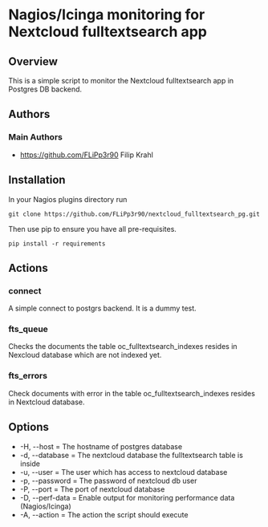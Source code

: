 # Nagios/Icinga monitoring for Nextcloud fulltextsearch app 

## Overview
This is a simple script to monitor the Nextcloud fulltextsearch app in Postgres DB backend.

## Authors

### Main Authors
 - https://github.com/FLiPp3r90 Filip Krahl

## Installation
In your Nagios plugins directory run

<pre><code>git clone https://github.com/FLiPp3r90/nextcloud_fulltextsearch_pg.git</code></pre>

Then use pip to ensure you have all pre-requisites.

<pre><code>pip install -r requirements</code></pre>

## Actions

### connect
A simple connect to postgrs backend. It is a dummy test.

### fts_queue
Checks the documents the table oc_fulltextsearch_indexes resides in Nexcloud database which are not indexed yet.

### fts_errors
Check documents with error in the table oc_fulltextsearch_indexes resides in Nextcloud database.

## Options

- -H, --host      = The hostname of postgres database
- -d, --database  = The nextcloud database the fulltextsearch table is inside
- -u, --user      = The user which has access to nextcloud database
- -p, --password  = The password of nextcloud db user
- -P, --port      = The port of nextcloud database
- -D, --perf-data = Enable output for monitoring performance data (Nagios/Icinga)
- -A, --action    = The action the script should execute
